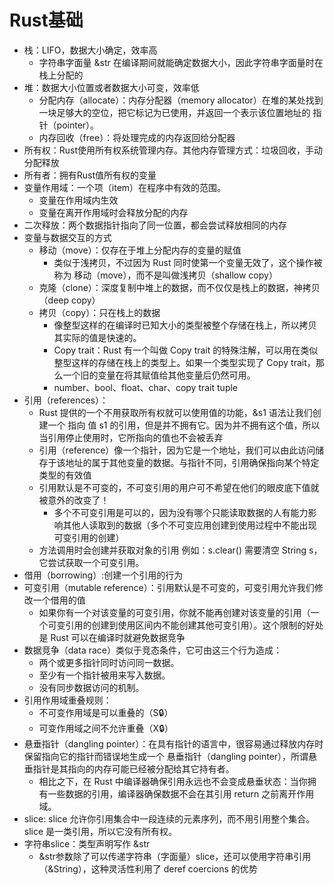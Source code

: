 # Rust基础

- 栈：LIFO，数据大小确定，效率高
  - 字符串字面量 &str 在编译期间就能确定数据大小，因此字符串字面量时在栈上分配的
- 堆：数据大小位置或者数据大小可变，效率低
  - 分配内存（allocate）：内存分配器（memory allocator）在堆的某处找到一块足够大的空位，把它标记为已使用，并返回一个表示该位置地址的 指针（pointer）。
  - 内存回收（free）：将处理完成的内存返回给分配器
- 所有权：Rust使用所有权系统管理内存。其他内存管理方式：垃圾回收，手动分配释放
- 所有者：拥有Rust值所有权的变量
- 变量作用域：一个项（item）在程序中有效的范围。
  - 变量在作用域内生效
  - 变量在离开作用域时会释放分配的内存
- 二次释放：两个数据指针指向了同一位置，都会尝试释放相同的内存
- 变量与数据交互的方式
  - 移动（move）：仅存在于堆上分配内存的变量的赋值
    - 类似于浅拷贝，不过因为 Rust 同时使第一个变量无效了，这个操作被称为 移动（move），而不是叫做浅拷贝（shallow copy）
  - 克隆（clone）：深度复制中堆上的数据，而不仅仅是栈上的数据，神拷贝（deep copy）
  - 拷贝（copy）：只在栈上的数据
    - 像整型这样的在编译时已知大小的类型被整个存储在栈上，所以拷贝其实际的值是快速的。
    - Copy trait：Rust 有一个叫做 Copy trait 的特殊注解，可以用在类似整型这样的存储在栈上的类型上。如果一个类型实现了 Copy trait，那么一个旧的变量在将其赋值给其他变量后仍然可用。
    - number、bool、float、char、copy trait tuple
- 引用（references）：
  - Rust 提供的一个不用获取所有权就可以使用值的功能，&s1 语法让我们创建一个 指向 值 s1 的引用，但是并不拥有它。因为并不拥有这个值，所以当引用停止使用时，它所指向的值也不会被丢弃
  - 引用（reference）像一个指针，因为它是一个地址，我们可以由此访问储存于该地址的属于其他变量的数据。与指针不同，引用确保指向某个特定类型的有效值
  - 引用默认是不可变的，不可变引用的用户可不希望在他们的眼皮底下值就被意外的改变了！
    - 多个不可变引用是可以的，因为没有哪个只能读取数据的人有能力影响其他人读取到的数据（多个不可变应用创建到使用过程中不能出现可变引用的创建）
  - 方法调用时会创建并获取对象的引用 例如：s.clear() 需要清空 String s，它尝试获取一个可变引用。
- 借用（borrowing）:创建一个引用的行为
- 可变引用（mutable reference）：引用默认是不可变的，可变引用允许我们修改一个借用的值
  - 如果你有一个对该变量的可变引用，你就不能再创建对该变量的引用（一个可变引用的创建到使用区间内不能创建其他可变引用）。这个限制的好处是 Rust 可以在编译时就避免数据竞争
- 数据竞争（data race）类似于竞态条件，它可由这三个行为造成：
  - 两个或更多指针同时访问同一数据。
  - 至少有一个指针被用来写入数据。
  - 没有同步数据访问的机制。
- 引用作用域重叠规则：
  - 不可变作用域是可以重叠的（S🔒）
  - 可变作用域之间不允许重叠（X🔒）
- 悬垂指针（dangling pointer）：在具有指针的语言中，很容易通过释放内存时保留指向它的指针而错误地生成一个 悬垂指针（dangling pointer），所谓悬垂指针是其指向的内存可能已经被分配给其它持有者。
  - 相比之下，在 Rust 中编译器确保引用永远也不会变成悬垂状态：当你拥有一些数据的引用，编译器确保数据不会在其引用 return 之前离开作用域。
- slice: slice 允许你引用集合中一段连续的元素序列，而不用引用整个集合。slice 是一类引用，所以它没有所有权。
- 字符串slice：类型声明写作 &str
  - &str参数除了可以传递字符串（字面量）slice，还可以使用字符串引用（&String），这种灵活性利用了 deref coercions 的优势